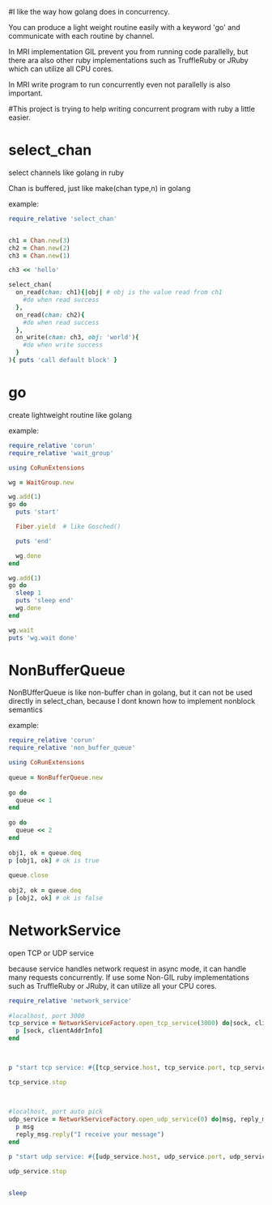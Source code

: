 #I like the way how golang does in concurrency.
 
You can produce a light weight routine easily with a keyword 'go' and communicate with each routine by channel.

In MRI implementation GIL prevent you from running code parallelly, but there ara also other ruby implementations such as TruffleRuby or JRuby which can utilize all CPU cores.

In MRI write program to run concurrently even not parallelly is also important.

#This project is trying to help writing concurrent program with ruby a little easier.     

# select_chan                       
select channels like golang in ruby

Chan is buffered, just like make(chan type,n) in golang

example:

```ruby
require_relative 'select_chan'


ch1 = Chan.new(3)
ch2 = Chan.new(2)
ch3 = Chan.new(1)

ch3 << 'hello'

select_chan(
  on_read(chan: ch1){|obj| # obj is the value read from ch1
    #do when read success
  },
  on_read(chan: ch2){
    #do when read success
  },
  on_write(chan: ch3, obj: 'world'){
    #do when write success
  }
){ puts 'call default block' }
```
# go                                
create lightweight routine like golang

example:

```ruby
require_relative 'corun'
require_relative 'wait_group'

using CoRunExtensions

wg = WaitGroup.new

wg.add(1)
go do
  puts 'start' 

  Fiber.yield  # like Gosched()

  puts 'end'

  wg.done
end

wg.add(1)
go do
  sleep 1
  puts 'sleep end'
  wg.done
end

wg.wait
puts 'wg.wait done'

```        
# NonBufferQueue                                
NonBUfferQueue is like non-buffer chan in golang, but it can not be used directly in select_chan, because I dont known how to implement nonblock semantics

example:

```ruby   
require_relative 'corun'
require_relative 'non_buffer_queue'

using CoRunExtensions
  
queue = NonBufferQueue.new
  
go do
  queue << 1
end
  
go do
  queue << 2
end
  
obj1, ok = queue.deq
p [obj1, ok] # ok is true
  
queue.close
  
obj2, ok = queue.deq
p [obj2, ok] # ok is false

```    
# NetworkService

open TCP or UDP service 

because service handles network request in async mode, it can handle many requests concurrently. If use some Non-GIL ruby implementations such as TruffleRuby or JRuby, it can utilize all your CPU cores.  


```ruby  
require_relative 'network_service'
        
#localhost, port 3000
tcp_service = NetworkServiceFactory.open_tcp_service(3000) do|sock, clientAddrInfo|
  p [sock, clientAddrInfo]
end                  

                                        

p "start tcp service: #{[tcp_service.host, tcp_service.port, tcp_service.type]}"

tcp_service.stop
                            
          

#localhost, port auto pick
udp_service = NetworkServiceFactory.open_udp_service(0) do|msg, reply_msg|
  p msg
  reply_msg.reply("I receive your message")
end

p "start udp service: #{[udp_service.host, udp_service.port, udp_service.type]}"

udp_service.stop


sleep

``` 
